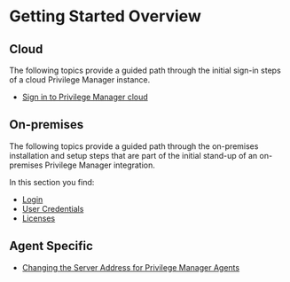 [title]: # (Getting Started)
[tags]: # (initial login)
[priority]: # (1500)
# Getting Started Overview

## Cloud

The following topics provide a guided path through the initial sign-in steps of a cloud Privilege Manager instance.

* [Sign in to Privilege Manager cloud](cloud-init.md)

## On-premises

The following topics provide a guided path through the on-premises installation and setup steps that are part of the initial stand-up of an on-premises Privilege Manager integration.

In this section you find:

* [Login](login.md)
* [User Credentials](user-cred.md)
* [Licenses](licenses.md)

## Agent Specific

* [Changing the Server Address for Privilege Manager Agents](agent-set-server-address.md)
